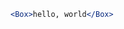 ```jsx live startLine=1 forgivingString='string' title="test" minHeight={100} style={{border: '1px solid red'}}
<Box>hello, world</Box>
```
